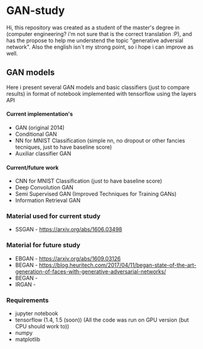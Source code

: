 # GAN-study

Hi, this repository was created as a student of the master's degree in (computer engineering? i'm not sure that is the correct translation :P), and has the propose to help me understend the topic "generative adversial network". Also the english isn´t my strong point, so i hope i can improve as well.

## GAN models

Here i present several GAN models and basic classifiers (just to compare results) in format of notebook implemented with tensorflow using the layers API

#### Current implementation's
* GAN (original 2014)
* Conditional GAN
* NN for MNIST Classification (simple nn, no dropout or other fancies tecniques, just to have baseline score)
* Auxiliar classifier GAN

#### Current/future work
* CNN for MNIST Classification (just to have baseline score)
* Deep Convolution GAN
* Semi Supervised GAN (Improved Techniques for Training GANs)
* Information Retrieval GAN

### Material used for current study
* SSGAN - https://arxiv.org/abs/1606.03498

### Material for future study

* EBGAN - https://arxiv.org/abs/1609.03126
* BEGAN - https://blog.heuritech.com/2017/04/11/began-state-of-the-art-generation-of-faces-with-generative-adversarial-networks/
* BEGAN - 
* IRGAN - 

### Requirements
* jupyter notebook
* tensorflow (1.4, 1.5 (soon)) (All the code was run on GPU version (but CPU should work to))
* numpy
* matplotlib

